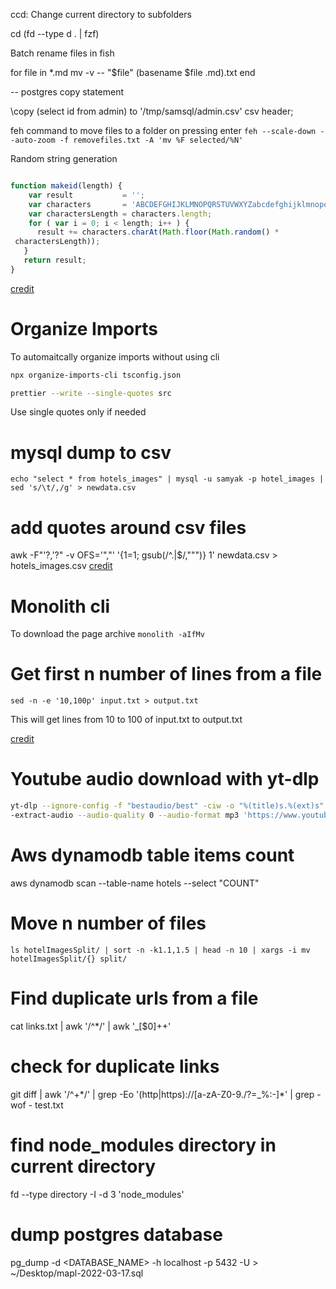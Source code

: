 ccd: Change current directory to subfolders

cd (fd --type d . | fzf)

Batch rename files in fish

for file in *.md
    mv -v -- "$file" (basename $file .md).txt 
end

-- postgres copy statement

\copy (select id from admin) to '/tmp/samsql/admin.csv' csv header;

feh command to move files to a folder on pressing enter
`feh --scale-down --auto-zoom -f removefiles.txt -A 'mv %F selected/%N'`

Random string generation

```js

function makeid(length) {
    var result           = '';
    var characters       = 'ABCDEFGHIJKLMNOPQRSTUVWXYZabcdefghijklmnopqrstuvwxyz0123456789';
    var charactersLength = characters.length;
    for ( var i = 0; i < length; i++ ) {
      result += characters.charAt(Math.floor(Math.random() * 
 charactersLength));
   }
   return result;
}
```
[credit](https://stackoverflow.com/a/1349426)


# Organize Imports

To automaitcally organize imports without using cli

```bash
npx organize-imports-cli tsconfig.json

prettier --write --single-quotes src

```

Use single quotes only if needed


# mysql dump to csv
`echo "select * from hotels_images" | mysql -u samyak -p hotel_images | sed 's/\t/,/g' > newdata.csv`

# add quotes around csv files
awk -F"'?,'?" -v OFS='","' '{$1=$1; gsub(/^.|$/,"\"")} 1' newdata.csv > hotels_images.csv
[credit](https://stackoverflow.com/a/36062929)

# Monolith cli
To download the page archive
`monolith -aIfMv`

# Get first n number of lines from a file

`sed -n -e '10,100p' input.txt > output.txt`

This will get lines from 10 to 100 of input.txt to output.txt

[credit](https://unix.stackexchange.com/a/138400)

# Youtube audio download with yt-dlp

```bash
yt-dlp --ignore-config -f "bestaudio/best" -ciw -o "%(title)s.%(ext)s" -v -
-extract-audio --audio-quality 0 --audio-format mp3 'https://www.youtube.com/watch?v=qCTMq7xvdXU'
```

# Aws dynamodb table items count
 aws dynamodb scan --table-name hotels --select "COUNT"

# Move n number of files
```
ls hotelImagesSplit/ | sort -n -k1.1,1.5 | head -n 10 | xargs -i mv hotelImagesSplit/{} split/
```

# Find duplicate urls from a file
cat links.txt | awk '/^\*/' | awk '_[$0]++'

# check for duplicate links


git diff | awk '/^\+\*/' | grep -Eo '(http|https)://[a-zA-Z0-9./?=_%:-]*' | grep -wof - test.txt

# find node_modules directory in current directory

fd --type directory -I -d 3 'node_modules'


# dump postgres database

pg_dump -d <DATABASE_NAME> -h localhost -p 5432 -U <USER-NAMEJ> > ~/Desktop/mapl-2022-03-17.sql
